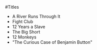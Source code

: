 #Titles

- A River Runs Through It
- Fight Club
- 12 Years a Slave
- The Big Short
- 12 Monkeys
- "The Curious Case of Benjamin Button"
